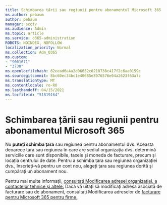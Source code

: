 ```yaml
---
title: Schimbarea țării sau regiunii pentru abonamentul Microsoft 365
ms.author: pebaum
author: pebaum
manager: scotv
ms.audience: Admin
ms.topic: article
ms.service: o365-administration
ROBOTS: NOINDEX, NOFOLLOW
localization_priority: Normal
ms.collection: Adm_O365
ms.custom:
- "9001671"
- "3738"
ms.openlocfilehash: 62eead6a4a2d06652c0218738c417f2c6aa0159c
ms.sourcegitcommit: 8bc60ec34bc1e40685e3976576e04a2623f63a7c
ms.translationtype: MT
ms.contentlocale: ro-RO
ms.lasthandoff: 04/15/2021
ms.locfileid: "51819164"
---
```

# <a name="change-the-country-or-region-for-your-microsoft-365-subscription"></a>Schimbarea țării sau regiunii pentru abonamentul Microsoft 365

Nu **puteți schimba țara** sau regiunea pentru abonamentul dvs. Aceasta deoarece țara sau regiunea în care are sediul organizația dvs. determină serviciile care sunt disponibile, taxele și moneda de facturare, precum și locația centrului de date. Pentru a schimba țara sau regiunea organizației dvs., înscrieți-vă pentru un cont nou, alegeți țara sau regiunea dorită și cumpărați un abonament nou.

Pentru mai multe informații, [consultați Modificarea adresei organizației, a contactelor tehnice și altele.](https://docs.microsoft.com/microsoft-365/admin/manage/change-address-contact-and-more?view=o365-worldwide) Dacă vă uitați să modificați adresa asociată de facturare sau de abonament, consultați Modificarea adreselor de [facturare pentru Microsoft 365 pentru firme.](https://docs.microsoft.com/microsoft-365/commerce/billing-and-payments/change-your-billing-addresses?view=o365-worldwide) 
